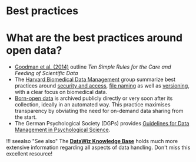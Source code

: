 # Best practices

# What are the best practices around open data?

* [Goodman et al. (2014)](journals.plos.org/ploscompbiol/article?id=10.1371/journal.pcbi.1003542) outline _Ten Simple Rules for the Care and Feeding of Scientific Data_
* The [Harvard Biomedical Data Management](https://datamanagement.hms.harvard.edu/) group summarize best practices around [security and access](https://datamanagement.hms.harvard.edu/security-access), [file naming](https://datamanagement.hms.harvard.edu/file-naming-conventions) as well as [versioning](https://datamanagement.hms.harvard.edu/versioning-1), with a clear focus on biomedical data.
* [Born-open data](https://doi.org/10.3758%2Fs13428-015-0630-z) is archived publicly directly or very soon after its collection, ideally in an automated way. This practice maximises transparency by obviating the need for on-demand data sharing from the start.
* The German Psychological Society (DGPs) provides [Guidelines for Data Management in Psychological Science](http://www.dgps.de/fileadmin/documents/Empfehlungen/Data_Management_eng_9.11.16.pdf).

!!! seealso "See also"
    The [**DataWiz Knowledge Base**](https://datawizkb.leibniz-psychology.org) holds much more extensive information regarding all aspects of data handling. Don't miss this excellent resource!
